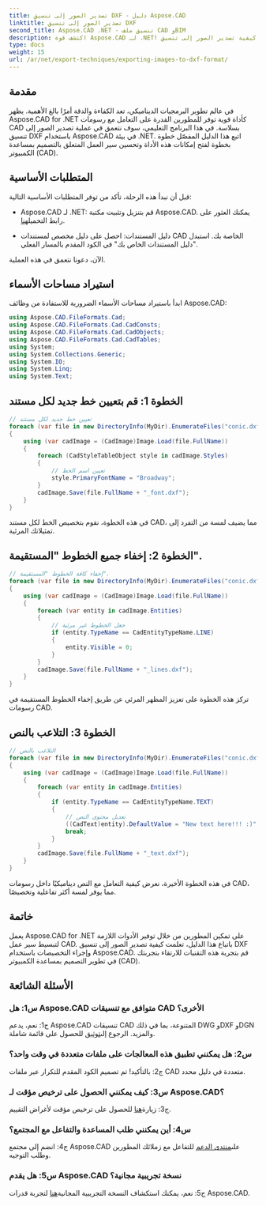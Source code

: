 ```yaml
---
title: تصدير الصور إلى تنسيق DXF - دليل Aspose.CAD
linktitle: تصدير الصور إلى تنسيق DXF
second_title: Aspose.CAD .NET - تنسيق ملف CAD وBIM
description: اكتشف قوة Aspose.CAD لـ .NET! تعلم كيفية تصدير الصور إلى تنسيق DXF بسهولة. تعزيز تطوير CAD الخاص بك بدقة وكفاءة.
type: docs
weight: 15
url: /ar/net/export-techniques/exporting-images-to-dxf-format/
---
```

## مقدمة

في عالم تطوير البرمجيات الديناميكي، تعد الكفاءة والدقة أمرًا بالغ الأهمية. يظهر Aspose.CAD for .NET كأداة قوية توفر للمطورين القدرة على التعامل مع رسومات CAD بسلاسة. في هذا البرنامج التعليمي، سوف نتعمق في عملية تصدير الصور إلى تنسيق DXF باستخدام Aspose.CAD في بيئة .NET. اتبع هذا الدليل المفصّل خطوة بخطوة لفتح إمكانات هذه الأداة وتحسين سير العمل المتعلق بالتصميم بمساعدة الكمبيوتر (CAD).

## المتطلبات الأساسية

قبل أن نبدأ هذه الرحلة، تأكد من توفر المتطلبات الأساسية التالية:

-  Aspose.CAD لـ .NET: قم بتنزيل وتثبيت مكتبة Aspose.CAD. يمكنك العثور على رابط التحميل[هنا](https://releases.aspose.com/cad/net/).

- دليل المستندات: احصل على دليل مخصص لمستندات CAD الخاصة بك. استبدل "دليل المستندات الخاص بك" في الكود المقدم بالمسار الفعلي.

الآن، دعونا نتعمق في هذه العملية.

## استيراد مساحات الأسماء

ابدأ باستيراد مساحات الأسماء الضرورية للاستفادة من وظائف Aspose.CAD:

```csharp
using Aspose.CAD.FileFormats.Cad;
using Aspose.CAD.FileFormats.Cad.CadConsts;
using Aspose.CAD.FileFormats.Cad.CadObjects;
using Aspose.CAD.FileFormats.Cad.CadTables;
using System;
using System.Collections.Generic;
using System.IO;
using System.Linq;
using System.Text;
```

## الخطوة 1: قم بتعيين خط جديد لكل مستند

```csharp
// تعيين خط جديد لكل مستند
foreach (var file in new DirectoryInfo(MyDir).EnumerateFiles("conic.dxf"))
{
    using (var cadImage = (CadImage)Image.Load(file.FullName))
    {
        foreach (CadStyleTableObject style in cadImage.Styles)
        {
            // تعيين اسم الخط
            style.PrimaryFontName = "Broadway";
        }
        cadImage.Save(file.FullName + "_font.dxf");
    }
}
```

في هذه الخطوة، نقوم بتخصيص الخط لكل مستند CAD، مما يضيف لمسة من التفرد إلى تمثيلاتك المرئية.

## الخطوة 2: إخفاء جميع الخطوط "المستقيمة".

```csharp
// إخفاء كافة الخطوط "المستقيمة".
foreach (var file in new DirectoryInfo(MyDir).EnumerateFiles("conic.dxf"))
{
    using (var cadImage = (CadImage)Image.Load(file.FullName))
    {
        foreach (var entity in cadImage.Entities)
        {
            // جعل الخطوط غير مرئية
            if (entity.TypeName == CadEntityTypeName.LINE)
            {
                entity.Visible = 0;
            }
        }
        cadImage.Save(file.FullName + "_lines.dxf");
    }
}
```

تركز هذه الخطوة على تعزيز المظهر المرئي عن طريق إخفاء الخطوط المستقيمة في رسومات CAD.

## الخطوة 3: التلاعب بالنص

```csharp
// التلاعب بالنص
foreach (var file in new DirectoryInfo(MyDir).EnumerateFiles("conic.dxf"))
{
    using (var cadImage = (CadImage)Image.Load(file.FullName))
    {
        foreach (var entity in cadImage.Entities)
        {
            if (entity.TypeName == CadEntityTypeName.TEXT)
            {
                // تعديل محتوى النص
                ((CadText)entity).DefaultValue = "New text here!!! :)";
                break;
            }
        }
        cadImage.Save(file.FullName + "_text.dxf");
    }
}
```

في هذه الخطوة الأخيرة، نعرض كيفية التعامل مع النص ديناميكيًا داخل رسومات CAD، مما يوفر لمسة أكثر تفاعلية وتخصيصًا.

## خاتمة

يعمل Aspose.CAD for .NET على تمكين المطورين من خلال توفير الأدوات اللازمة لتبسيط سير عمل CAD. باتباع هذا الدليل، تعلمت كيفية تصدير الصور إلى تنسيق DXF وإجراء التخصيصات باستخدام Aspose.CAD. قم بتجربة هذه التقنيات للارتقاء بتجربتك في تطوير التصميم بمساعدة الكمبيوتر (CAD).

## الأسئلة الشائعة

### س1: هل Aspose.CAD متوافق مع تنسيقات CAD الأخرى؟

 ج1: نعم، يدعم Aspose.CAD تنسيقات CAD المتنوعة، بما في ذلك DWG وDXF وDGN والمزيد. الرجوع إلى[توثيق](https://reference.aspose.com/cad/net/) للحصول على قائمة شاملة.

### س2: هل يمكنني تطبيق هذه المعالجات على ملفات متعددة في وقت واحد؟

ج2: بالتأكيد! تم تصميم الكود المقدم للتكرار عبر ملفات CAD متعددة في دليل محدد.

### س3: كيف يمكنني الحصول على ترخيص مؤقت لـ Aspose.CAD؟

 ج3: زيارة[هنا](https://purchase.aspose.com/temporary-license/) للحصول على ترخيص مؤقت لأغراض التقييم.

### س4: أين يمكنني طلب المساعدة والتفاعل مع المجتمع؟

 ج4: انضم إلى مجتمع Aspose.CAD على[منتدى الدعم](https://forum.aspose.com/c/cad/19) للتفاعل مع زملائك المطورين وطلب التوجيه.

### س5: هل يقدم Aspose.CAD نسخة تجريبية مجانية؟

 ج5: نعم، يمكنك استكشاف النسخة التجريبية المجانية[هنا](https://releases.aspose.com/) لتجربة قدرات Aspose.CAD.